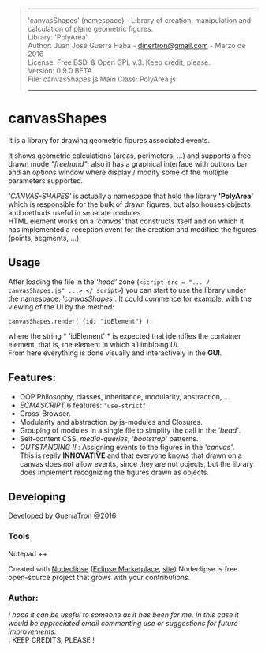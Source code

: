> -----------------------------------------------------------------------------------------------------
>   'canvasShapes' (namespace) - Library of creation, manipulation and calculation of plane geometric figures.  
>   Library: 'PolyArea'.  
>   Author: Juan José Guerra Haba - dinertron@gmail.com - Marzo de 2016  
>   License: Free BSD. & Open GPL v.3. Keep credit, please.  
>   Versión: 0.9.0 BETA   
>   File: canvasShapes.js               Main Class: PolyArea.js  
>   
> ----------------------------------------------------------------------------------------------------

# canvasShapes
 It is a library for drawing geometric figures associated events. 
 
 It shows geometric calculations (areas, perimeters, ...) and supports a free drawn mode *"freehand"*; also it has a 
 graphical interface with buttons bar and an options window where display / modify some of the multiple parameters supported. 
 
 *'CANVAS-SHAPES'* is actually a namespace that hold the library **'PolyArea'** which is responsible for the bulk of drawn figures, 
 but also houses objects and methods useful in separate modules.  
 HTML element works on a *'canvas'* that constructs itself and on which it has implemented a reception event for the creation and 
 modified the figures (points, segments, ...)

## Usage
After loading the file in the *'head'* zone (`<script src = "... / canvasShapes.js" ...> </ script>`) you can start to use the library under the namespace: *'canvasShapes'*. It could commence for example, with the viewing of the UI by the method:

    canvasShapes.render( {id: "idElement"} );
 
where the string * 'idElement' * is expected that identifies the container element, that is, the element
in which all imbibing *UI*.  
From here everything is done visually and interactively in the **GUI**.

## Features:
- OOP Philosophy, classes, inheritance, modularity, abstraction, ...
- *ECMASCRIPT* 6 features: `"use-strict"`.
- Cross-Browser.
- Modularity and abstraction by js-modules and Closures.
- Grouping of modules in a single file to simplify the call in the *'head'*.
- Self-content CSS, *media-queries*, *'bootstrap'* patterns.
- *OUTSTANDING !!* : Assigning events to the figures in the *'canvas'*.  
 This is really **INNOVATIVE** and that everyone knows that drawn on a canvas does not allow events, since 
 they are not objects, but the library does implement recognizing the figures drawn as objects.


## Developing
Developed by [GuerraTron](mailto://dinertron@gmail.com "author") @2016


### Tools
Notepad ++  

Created with [Nodeclipse](https://github.com/Nodeclipse/nodeclipse-1)
 ([Eclipse Marketplace](http://marketplace.eclipse.org/content/nodeclipse), [site](http://www.nodeclipse.org)) 
Nodeclipse is free open-source project that grows with your contributions.

### Author: 
 <cite>I hope it can be useful to someone as it has been for me. In this case it would be appreciated email commenting 
 use or suggestions for future improvements.</cite> &nbsp;  
     ¡ KEEP CREDITS, PLEASE !
